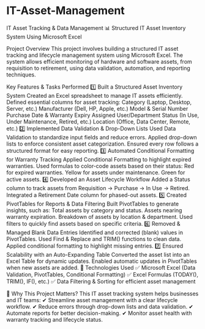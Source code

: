 # IT-Asset-Management

IT Asset Tracking & Data Management
📊 Structured IT Asset Inventory System Using Microsoft Excel

Project Overview
This project involves building a structured IT asset tracking and lifecycle management system using Microsoft Excel. The system allows efficient monitoring of hardware and software assets, from requisition to retirement, using data validation, automation, and reporting techniques.

Key Features & Tasks Performed
1️⃣ Built a Structured Asset Inventory System
Created an Excel spreadsheet to manage IT assets efficiently.
Defined essential columns for asset tracking:
Category (Laptop, Desktop, Server, etc.)
Manufacturer (Dell, HP, Apple, etc.)
Model & Serial Number
Purchase Date & Warranty Expiry
Assigned User/Department
Status (In Use, Under Maintenance, Retired, etc.)
Location (Office, Data Center, Remote, etc.)
2️⃣ Implemented Data Validation & Drop-Down Lists
Used Data Validation to standardize input fields and reduce errors.
Applied drop-down lists to enforce consistent asset categorization.
Ensured every row follows a structured format for easy reporting.
3️⃣ Automated Conditional Formatting for Warranty Tracking
Applied Conditional Formatting to highlight expired warranties.
Used formulas to color-code assets based on their status:
Red for expired warranties.
Yellow for assets under maintenance.
Green for active assets.
4️⃣ Developed an Asset Lifecycle Workflow
Added a Status column to track assets from Requisition → Purchase → In Use → Retired.
Integrated a Retirement Date column for phased-out assets.
5️⃣ Created PivotTables for Reports & Data Filtering
Built PivotTables to generate insights, such as:
Total assets by category and status.
Assets nearing warranty expiration.
Breakdown of assets by location & department.
Used filters to quickly find assets based on specific criteria.
6️⃣ Removed & Managed Blank Data Entries
Identified and corrected (blank) values in PivotTables.
Used Find & Replace and TRIM() functions to clean data.
Applied conditional formatting to highlight missing entries.
7️⃣ Ensured Scalability with an Auto-Expanding Table
Converted the asset list into an Excel Table for dynamic updates.
Enabled automatic updates in PivotTables when new assets are added.
🔗 Technologies Used
✅ Microsoft Excel (Data Validation, PivotTables, Conditional Formatting)
✅ Excel Formulas (TODAY(), TRIM(), IF(), etc.)
✅ Data Filtering & Sorting for efficient asset management

📌 Why This Project Matters?
This IT asset tracking system helps businesses and IT teams:
✔ Streamline asset management with a clear lifecycle workflow.
✔ Reduce errors through drop-down lists and data validation.
✔ Automate reports for better decision-making.
✔ Monitor asset health with warranty tracking and lifecycle status.
